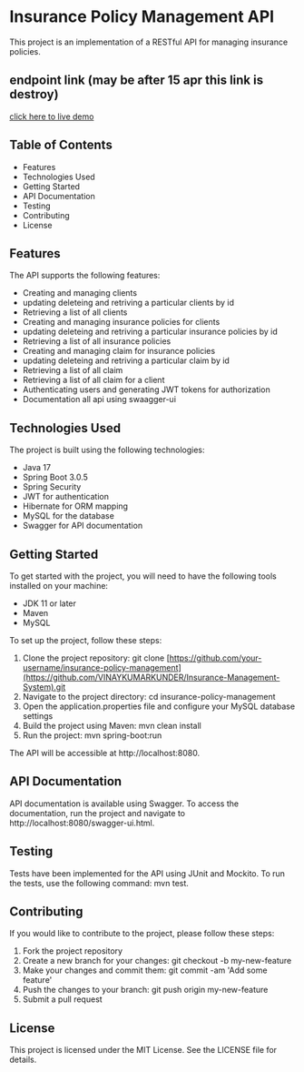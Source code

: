 

# Insurance Policy Management API
This project is an implementation of a RESTful API for managing insurance policies.

## endpoint link (may be after 15 apr this link is destroy)
<a href="https://insurance-management-system-production.up.railway.app/swagger-ui/index.html"> click here to live demo </a>
 </h2>

## Table of Contents
- Features
- Technologies Used
- Getting Started
- API Documentation
- Testing
- Contributing
- License


## Features
 The API supports the following features:

- Creating and managing clients
- updating deleteing and retriving a particular clients by id
- Retrieving a list of all clients
- Creating and managing insurance policies for clients
- updating deleteing and retriving a particular insurance policies by id
- Retrieving a list of all insurance policies
- Creating and managing claim for insurance policies
- updating deleteing and retriving a particular claim by id
- Retrieving a list of all claim
- Retrieving a list of all claim for a client
- Authenticating users and generating JWT tokens for authorization
- Documentation all api using swaagger-ui



## Technologies Used
The project is built using the following technologies:

- Java 17
- Spring Boot 3.0.5
- Spring Security
- JWT for authentication
- Hibernate for ORM mapping
- MySQL for the database
- Swagger for API documentation


## Getting Started
To get started with the project, you will need to have the following tools installed on your machine:

- JDK 11 or later
- Maven
- MySQL


To set up the project, follow these steps:

1. Clone the project repository: git clone [https://github.com/your-username/insurance-policy-management](https://github.com/VINAYKUMARKUNDER/Insurance-Management-System).git
2. Navigate to the project directory: cd insurance-policy-management
3. Open the application.properties file and configure your MySQL database settings
4. Build the project using Maven: mvn clean install
5. Run the project: mvn spring-boot:run


The API will be accessible at http://localhost:8080.

## API Documentation
API documentation is available using Swagger. To access the documentation, run the project and navigate to http://localhost:8080/swagger-ui.html.

## Testing
Tests have been implemented for the API using JUnit and Mockito. To run the tests, use the following command: mvn test.

## Contributing
If you would like to contribute to the project, please follow these steps:

1. Fork the project repository
2. Create a new branch for your changes: git checkout -b my-new-feature
3. Make your changes and commit them: git commit -am 'Add some feature'
4. Push the changes to your branch: git push origin my-new-feature
5. Submit a pull request


## License
This project is licensed under the MIT License. See the LICENSE file for details.







